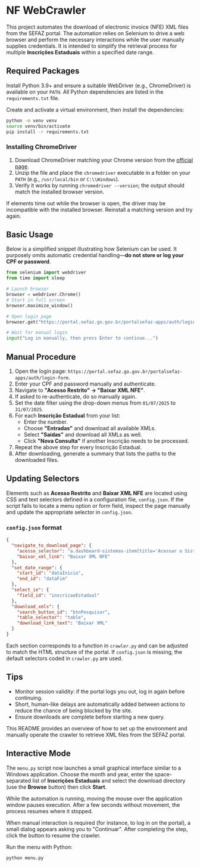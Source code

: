 # NF WebCrawler

This project automates the download of electronic invoice (NFE) XML files from the SEFAZ portal. The automation relies on Selenium to drive a web browser and perform the necessary interactions while the user manually supplies credentials. It is intended to simplify the retrieval process for multiple **Inscrições Estaduais** within a specified date range.

## Required Packages

Install Python 3.9+ and ensure a suitable WebDriver (e.g., ChromeDriver) is
available on your `PATH`.  All Python dependencies are listed in the
`requirements.txt` file.

Create and activate a virtual environment, then install the dependencies:

```bash
python -m venv venv
source venv/bin/activate
pip install -r requirements.txt
```

### Installing ChromeDriver

1. Download ChromeDriver matching your Chrome version from the
   [official page](https://chromedriver.chromium.org/downloads).
2. Unzip the file and place the `chromedriver` executable in a folder on your
   `PATH` (e.g., `/usr/local/bin` or `C:\\Windows`).
3. Verify it works by running `chromedriver --version`; the output should match
   the installed browser version.

If elements time out while the browser is open, the driver may be incompatible
with the installed browser. Reinstall a matching version and try again.

## Basic Usage

Below is a simplified snippet illustrating how Selenium can be used. It purposely omits automatic credential handling—**do not store or log your CPF or password**.

```python
from selenium import webdriver
from time import sleep

# Launch browser
browser = webdriver.Chrome()
# Start in full screen
browser.maximize_window()

# Open login page
browser.get("https://portal.sefaz.go.gov.br/portalsefaz-apps/auth/login-form")

# Wait for manual login
input("Log in manually, then press Enter to continue...")
```

## Manual Procedure

1. Open the login page: `https://portal.sefaz.go.gov.br/portalsefaz-apps/auth/login-form`.
2. Enter your CPF and password manually and authenticate.
3. Navigate to **"Acesso Restrito" → "Baixar XML NFE"**.
4. If asked to re-authenticate, do so manually again.
5. Set the date filter using the drop-down menus from `01/07/2025` to `31/07/2025`.
6. For each **Inscrição Estadual** from your list:
   - Enter the number.
   - Choose **"Entradas"** and download all available XMLs.
   - Select **"Saídas"** and download all XMLs as well.
   - Click **"Nova Consulta"** if another Inscrição needs to be processed.
7. Repeat the above step for every Inscrição Estadual.
8. After downloading, generate a summary that lists the paths to the downloaded files.

## Updating Selectors

Elements such as **Acesso Restrito** and **Baixar XML NFE** are located using CSS
and text selectors defined in a configuration file, `config.json`. If the script
fails to locate a menu option or form field, inspect the page manually and
update the appropriate selector in `config.json`.

### `config.json` format

```json
{
  "navigate_to_download_page": {
    "acesso_selector": "a.dashboard-sistemas-item[title='Acessar o Sistema']",
    "baixar_xml_link": "Baixar XML NFE"
  },
  "set_date_range": {
    "start_id": "dataInicio",
    "end_id": "dataFim"
  },
  "select_ie": {
    "field_id": "inscricaoEstadual"
  },
  "download_xmls": {
    "search_button_id": "btnPesquisar",
    "table_selector": "table",
    "download_link_text": "Baixar XML"
  }
}
```

Each section corresponds to a function in `crawler.py` and can be adjusted to
match the HTML structure of the portal. If `config.json` is missing, the default
selectors coded in `crawler.py` are used.

## Tips

- Monitor session validity: if the portal logs you out, log in again before continuing.
- Short, human-like delays are automatically added between actions to reduce the chance of being blocked by the site.
- Ensure downloads are complete before starting a new query.

This README provides an overview of how to set up the environment and manually operate the crawler to retrieve XML files from the SEFAZ portal.


## Interactive Mode

The `menu.py` script now launches a small graphical interface similar to a Windows
application. Choose the month and year, enter the space-separated list of
**Inscrições Estaduais** and select the download directory (use the **Browse**
button) then click **Start**.

While the automation is running, moving the mouse over the application window
pauses execution. After a few seconds without movement, the process resumes
where it stopped.

When manual interaction is required (for instance, to log in on the portal), a
small dialog appears asking you to "Continuar". After completing the step,
click the button to resume the crawler.

Run the menu with Python:

```bash
python menu.py
```

